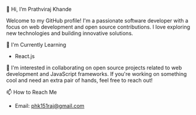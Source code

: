 👋 Hi, I’m Prathviraj Khande

Welcome to my GitHub profile! I'm a passionate software developer with a focus on web development and open source contributions. I love exploring new technologies and building innovative solutions.

🌱 I'm Currently Learning
- React.js

👯 I'm interested in collaborating on 
open source projects related to web development and JavaScript frameworks. If you're working on something cool and need an extra pair of hands, feel free to reach out!

📫 How to Reach Me
- Email: phk151raj@gmail.com


<!---
PHKhande/PHKhande is a ✨ special ✨ repository because its `README.md` (this file) appears on your GitHub profile.
You can click the Preview link to take a look at your changes.
--->
